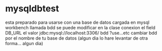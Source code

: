 # mysqldbtest
esta preparado para usarse con una base de datos cargada en mysql workbench llamada bdd
se puede modificar en la clase conexion el field DB_URL el valor jdbc:mysql://localhost:3306/ bdd ?use...etc 
cambiar bdd por el nombre de tu base de datos
(algun dia lo hare levantar de otra forma... algun dia)
